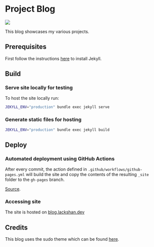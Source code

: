 # Project Blog
![](https://github.com/Lackshan/blog/workflows/Build%20and%20deploy%20Jekyll%20site%20to%20GitHub%20Pages/badge.svg)

This blog showcases my various projects.

## Prerequisites
First follow the instructions [here](https://jekyllrb.com/docs/installation/) to install Jekyll.

## Build
### Serve site locally for testing
To host the site locally run:
```bash
JEKYLL_ENV="production" bundle exec jekyll serve
```

### Generate static files for hosting
```bash
JEKYLL_ENV="production" bundle exec jekyll build
```
## Deploy
### Automated deployment using GitHub Actions
After every commit, the action defined in ```.github/workflows/github-pages.yml``` will build the site and copy the contents of the resulting ```_site``` folder to the ```gh-pages``` branch.

[Source](https://jekyllrb.com/docs/continuous-integration/github-actions/).

### Accessing site
The site is hosted on [blog.lackshan.dev](https://blog.lackshan.dev)

## Credits
This blog uses the sudo theme which can be found [here](https://github.com/oneohthree/sudo-jekyll).
